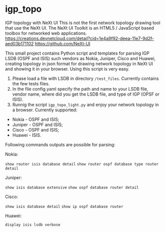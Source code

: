 # igp_topo
IGP topology with NeXt UI
 This is not the first network topology drawing tool that use the NeXt UI.
 The NeXt UI Toolkit is an HTML5 / JavaScript based toolbox for networked web applications.
 https://creations.devnetcloud.com/detail?cid=1e4a9f92-deea-11e7-9d2f-aed03b171102
 https://github.com/NeXt-UI
 
This small project contains Python script and templates for parsing IGP LSDB (OSPF and ISIS) such vendors as Nokia, Juniper, Cisco and Huawei, creating topology in json format for drawing network topology in NeXt UI and showing it in your browser.
Using this script is very easy.
1) Please load a file with LSDB in directory ```/test_files```. Currently contains the few tests files.
2) In the file config.yaml specify the path and name to your LSDB file, vendor name, where did you get the LSDB file, and type of IGP (OPSF or ISIS).
3) Runnig the script  ```igp_topo_light.py``` and enjoy your network topology in a browser.
Currently supported:

- Nokia - OSPF and ISIS;
- Juniper - OSPF and ISIS;
- Cisco - OSPF and ISIS;
- Huawei - ISIS.

Following commands outputs are possible for parsing:

Nokia:

```show router isis database detail```
```show router ospf database type router detail```

Juniper:

```show isis database extensive```
```show ospf database router detail```

Cisco:

```show isis database detail```
```show ip ospf database router```

Huawei:

```display isis lsdb verbose```
